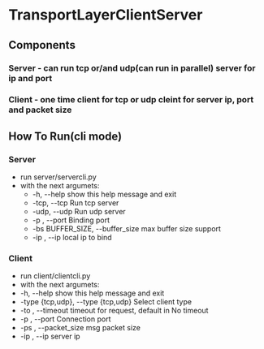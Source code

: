 # TransportLayerClientServer
## Components
### Server - can run tcp or/and udp(can run in parallel) server for ip and port
### Client - one time client for tcp or udp cleint for server ip, port and packet size

## How To Run(cli mode)
### Server
* run server/servercli.py
* with the next argumets:
  *   -h, --help            show this help message and exit
  *   -tcp, --tcp           Run tcp server
  *   -udp, --udp           Run udp server
  *   -p , --port   Binding port
  *   -bs BUFFER_SIZE, --buffer_size  max buffer size support
  *   -ip , --ip       local ip to bind

### Client
* run client/clientcli.py
* with the next argumets:
 *    -h, --help            show this help message and exit
 *    -type {tcp,udp}, --type {tcp,udp} Select client type
 *    -to , --timeout timeout for request, default in No timeout
 *    -p , --port  Connection port
 *    -ps , --packet_size   msg packet size
 *    -ip , --ip server ip
